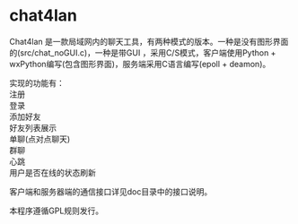 # chat4lan
Chat4lan 是一款局域网内的聊天工具，有两种模式的版本。一种是没有图形界面的(src/chat_noGUI.c)，一种是带GUI ，采用C/S模式，客户端使用Python + wxPython编写(包含图形界面)，服务端采用C语言编写(epoll + deamon)。   


实现的功能有：   
注册   
登录   
添加好友   
好友列表展示   
单聊(点对点聊天)   
群聊   
心跳   
用户是否在线的状态刷新   
   
   
客户端和服务器端的通信接口详见doc目录中的接口说明。   
   
   
本程序遵循GPL规则发行。
